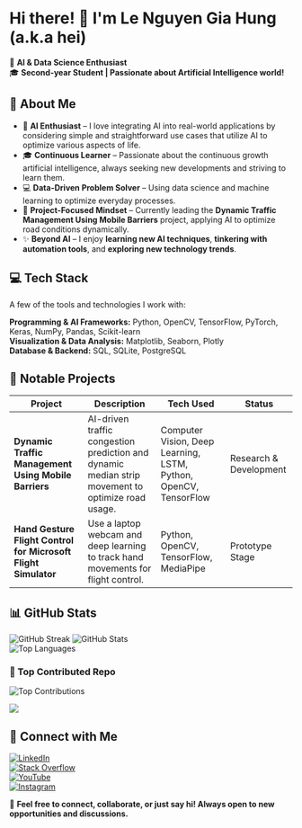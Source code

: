 # Hi there! 👋 I'm **Le Nguyen Gia Hung** (a.k.a **hei**)

🚀 **AI & Data Science Enthusiast**  
🎓 **Second-year Student | Passionate about Artificial Intelligence world!**  


## 🔹 About Me  
- 🧠 **AI Enthusiast** – I love integrating AI into real-world applications by considering simple and straightforward use cases that utilize AI to optimize various aspects of life.  
- 🎓 **Continuous Learner** – Passionate about the continuous growth artificial intelligence, always seeking new developments and striving to learn them.  
- 💻 **Data-Driven Problem Solver** – Using data science and machine learning to optimize everyday processes.  
- 🚀 **Project-Focused Mindset** – Currently leading the **Dynamic Traffic Management Using Mobile Barriers** project, applying AI to optimize road conditions dynamically.  
- ✨ **Beyond AI** – I enjoy **learning new AI techniques**, **tinkering with automation tools**, and **exploring new technology trends**.  



## 💻 Tech Stack  
A few of the tools and technologies I work with:  

**Programming & AI Frameworks:** Python, OpenCV, TensorFlow, PyTorch, Keras, NumPy, Pandas, Scikit-learn  
**Visualization & Data Analysis:** Matplotlib, Seaborn, Plotly  
**Database & Backend:** SQL, SQLite, PostgreSQL  



## 📂 Notable Projects  

| Project | Description | Tech Used | Status |
|---------|------------|-----------|--------|
| **Dynamic Traffic Management Using Mobile Barriers** | AI-driven traffic congestion prediction and dynamic median strip movement to optimize road usage. | Computer Vision, Deep Learning, LSTM, Python, OpenCV, TensorFlow | Research & Development |
| **Hand Gesture Flight Control for Microsoft Flight Simulator** | Use a laptop webcam and deep learning to track hand movements for flight control. | Python, OpenCV, TensorFlow, MediaPipe | Prototype Stage |



## 📊 GitHub Stats  
![GitHub Streak](https://github-readme-streak-stats.herokuapp.com/?user=hei1sme&theme=dark&hide_border=false) ![GitHub Stats](https://github-readme-stats.vercel.app/api?username=hei1sme&theme=dark&hide_border=false&include_all_commits=true&count_private=true)    
![Top Languages](https://github-readme-stats.vercel.app/api/top-langs/?username=hei1sme&theme=dark&hide_border=false&layout=compact)  

### 💪 Top Contributed Repo  
![Top Contributions](https://github-contributor-stats.vercel.app/api?username=hei1sme&limit=5&theme=dark&combine_all_yearly_contributions=true)  

[![](https://visitcount.itsvg.in/api?id=hei1sme&icon=0&color=13)](https://visitcount.itsvg.in)  



## 🔹 Connect with Me  

[![LinkedIn](https://img.shields.io/badge/LinkedIn-%230077B5.svg?logo=linkedin&logoColor=white)](https://linkedin.com/in/le-nguyen-gia-hung)  
[![Stack Overflow](https://img.shields.io/badge/-Stackoverflow-FE7A16?logo=stack-overflow&logoColor=white)](https://stackoverflow.com/users/25495769)  
[![YouTube](https://img.shields.io/badge/YouTube-%23FF0000.svg?logo=YouTube&logoColor=white)](https://youtube.com/@hei_isme)  
[![Instagram](https://img.shields.io/badge/Instagram-%23E4405F.svg?logo=Instagram&logoColor=white)](https://instagram.com/hei.isme)  

📩 **Feel free to connect, collaborate, or just say hi! Always open to new opportunities and discussions.**  

